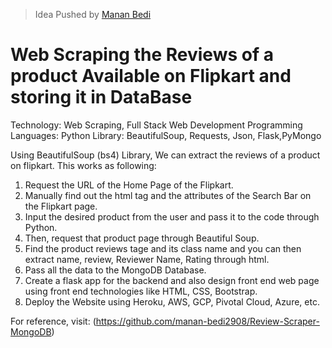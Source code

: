 > Idea Pushed by [Manan Bedi](https://github.com/manan-bedi2908) 

# Web Scraping the Reviews of a product Available on Flipkart and storing it in DataBase

Technology: Web Scraping, Full Stack Web Development
Programming Languages: Python
Library: BeautifulSoup, Requests, Json, Flask,PyMongo

Using BeautifulSoup (bs4) Library, We can extract the reviews of a product on flipkart. 
This works as following:
1. Request the URL of the Home Page of the Flipkart.
2. Manually find out the html tag and the attributes of the Search Bar on the Flipkart page. 
3. Input the desired product from the user and pass it to the code through Python. 
4. Then, request that product page through Beautiful Soup.
5. Find the product reviews tage and its class name and you can then extract name, review, Reviewer Name, Rating through html.
6. Pass all the data to the MongoDB Database.
7. Create a flask app for the backend and also design front end web page using front end technologies like HTML, CSS, Bootstrap.
8. Deploy the Website using Heroku, AWS, GCP, Pivotal Cloud, Azure, etc.

For reference, visit: (https://github.com/manan-bedi2908/Review-Scraper-MongoDB)
